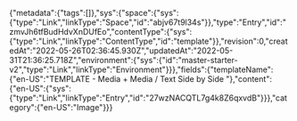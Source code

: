 {"metadata":{"tags":[]},"sys":{"space":{"sys":{"type":"Link","linkType":"Space","id":"abjv67t9l34s"}},"type":"Entry","id":"zmvJh6tfBudHdvXnDUfEo","contentType":{"sys":{"type":"Link","linkType":"ContentType","id":"template"}},"revision":0,"createdAt":"2022-05-26T02:36:45.930Z","updatedAt":"2022-05-31T21:36:25.718Z","environment":{"sys":{"id":"master-starter-v2","type":"Link","linkType":"Environment"}}},"fields":{"templateName":{"en-US":"TEMPLATE - Media + Media / Text Side by Side "},"content":{"en-US":{"sys":{"type":"Link","linkType":"Entry","id":"27wzNACQTL7g4k8Z6qxvdB"}}},"category":{"en-US":"Image"}}}